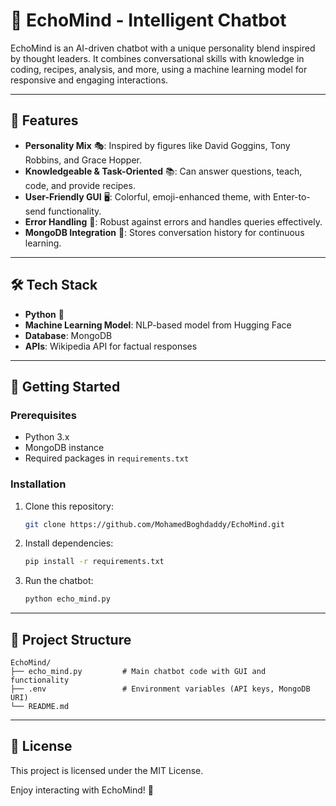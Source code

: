 # 🧠 EchoMind - Intelligent Chatbot

EchoMind is an AI-driven chatbot with a unique personality blend inspired by thought leaders. It combines conversational skills with knowledge in coding, recipes, analysis, and more, using a machine learning model for responsive and engaging interactions.

---

## 🌟 Features
- **Personality Mix** 🎭: Inspired by figures like David Goggins, Tony Robbins, and Grace Hopper.
- **Knowledgeable & Task-Oriented** 📚: Can answer questions, teach, code, and provide recipes.
- **User-Friendly GUI** 🖥️: Colorful, emoji-enhanced theme, with Enter-to-send functionality.
- **Error Handling** 🔄: Robust against errors and handles queries effectively.
- **MongoDB Integration** 📂: Stores conversation history for continuous learning.

---

## 🛠️ Tech Stack
- **Python** 🐍
- **Machine Learning Model**: NLP-based model from Hugging Face
- **Database**: MongoDB
- **APIs**: Wikipedia API for factual responses

---

## 🚀 Getting Started

### Prerequisites
- Python 3.x
- MongoDB instance
- Required packages in `requirements.txt`

### Installation
1. Clone this repository:
   ```bash
   git clone https://github.com/MohamedBoghdaddy/EchoMind.git
   ```
2. Install dependencies:
   ```bash
   pip install -r requirements.txt
   ```
3. Run the chatbot:
   ```bash
   python echo_mind.py
   ```

---

## 📁 Project Structure

```plaintext
EchoMind/
├── echo_mind.py         # Main chatbot code with GUI and functionality
├── .env                 # Environment variables (API keys, MongoDB URI)
└── README.md
```

---

## 📝 License
This project is licensed under the MIT License.

Enjoy interacting with EchoMind! 🤖

